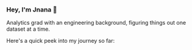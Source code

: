 ### Hey, I'm Jnana 👋 

Analytics grad with an engineering background, figuring things out one dataset at a time.

Here's a quick peek into my journey so far:
